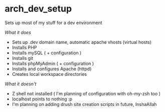 arch_dev_setup
==============

Sets up most of my stuff for a dev environment

*What it does*
+ Sets up .dev domain name, automatic apache vhosts (virtual hosts)
+ Installs PHP
+ Installs mySQL ( + configuration )
+ Installs git
+ Installs phpMyAdmin ( + configuration )
+ Installs and configures Apache (httpd)
+ Creates local workspace directories

*What it doesn't*
- Z shell not installed ( I'm planning of configuration with oh-my-zsh 
too )
- localhost points to nothing :p
- I'm planning on adding drush site creation scripts in future, InshaAllah
